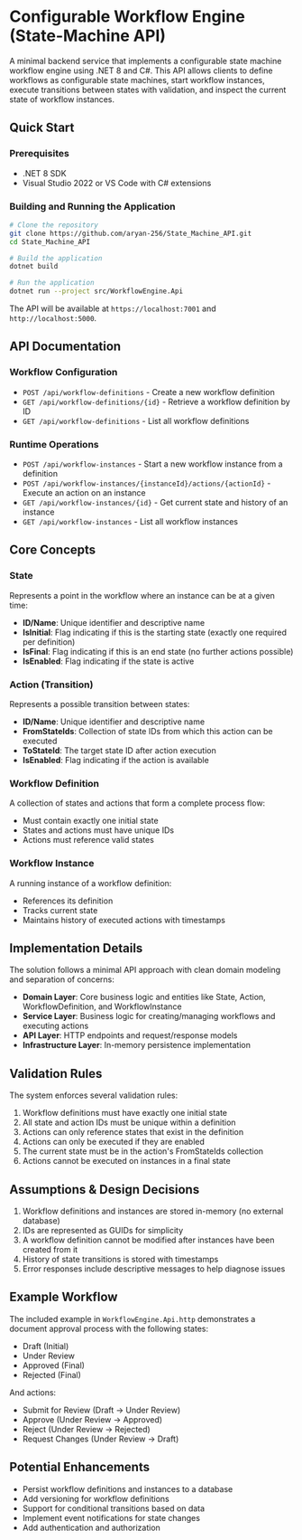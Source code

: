 # Configurable Workflow Engine (State-Machine API)

A minimal backend service that implements a configurable state machine workflow engine using .NET 8 and C#. This API allows clients to define workflows as configurable state machines, start workflow instances, execute transitions between states with validation, and inspect the current state of workflow instances.

## Quick Start

### Prerequisites
- .NET 8 SDK
- Visual Studio 2022 or VS Code with C# extensions

### Building and Running the Application
```bash
# Clone the repository
git clone https://github.com/aryan-256/State_Machine_API.git
cd State_Machine_API

# Build the application
dotnet build

# Run the application
dotnet run --project src/WorkflowEngine.Api
```

The API will be available at `https://localhost:7001` and `http://localhost:5000`.

## API Documentation

### Workflow Configuration
- `POST /api/workflow-definitions` - Create a new workflow definition
- `GET /api/workflow-definitions/{id}` - Retrieve a workflow definition by ID
- `GET /api/workflow-definitions` - List all workflow definitions

### Runtime Operations
- `POST /api/workflow-instances` - Start a new workflow instance from a definition
- `POST /api/workflow-instances/{instanceId}/actions/{actionId}` - Execute an action on an instance
- `GET /api/workflow-instances/{id}` - Get current state and history of an instance
- `GET /api/workflow-instances` - List all workflow instances

## Core Concepts

### State
Represents a point in the workflow where an instance can be at a given time:
- **ID/Name**: Unique identifier and descriptive name
- **IsInitial**: Flag indicating if this is the starting state (exactly one required per definition)
- **IsFinal**: Flag indicating if this is an end state (no further actions possible)
- **IsEnabled**: Flag indicating if the state is active

### Action (Transition)
Represents a possible transition between states:
- **ID/Name**: Unique identifier and descriptive name
- **FromStateIds**: Collection of state IDs from which this action can be executed
- **ToStateId**: The target state ID after action execution
- **IsEnabled**: Flag indicating if the action is available

### Workflow Definition
A collection of states and actions that form a complete process flow:
- Must contain exactly one initial state
- States and actions must have unique IDs
- Actions must reference valid states

### Workflow Instance
A running instance of a workflow definition:
- References its definition
- Tracks current state
- Maintains history of executed actions with timestamps

## Implementation Details

The solution follows a minimal API approach with clean domain modeling and separation of concerns:

- **Domain Layer**: Core business logic and entities like State, Action, WorkflowDefinition, and WorkflowInstance
- **Service Layer**: Business logic for creating/managing workflows and executing actions
- **API Layer**: HTTP endpoints and request/response models
- **Infrastructure Layer**: In-memory persistence implementation

## Validation Rules

The system enforces several validation rules:
1. Workflow definitions must have exactly one initial state
2. All state and action IDs must be unique within a definition
3. Actions can only reference states that exist in the definition
4. Actions can only be executed if they are enabled
5. The current state must be in the action's FromStateIds collection
6. Actions cannot be executed on instances in a final state

## Assumptions & Design Decisions

1. Workflow definitions and instances are stored in-memory (no external database)
2. IDs are represented as GUIDs for simplicity
3. A workflow definition cannot be modified after instances have been created from it
4. History of state transitions is stored with timestamps
5. Error responses include descriptive messages to help diagnose issues

## Example Workflow

The included example in `WorkflowEngine.Api.http` demonstrates a document approval process with the following states:
- Draft (Initial)
- Under Review
- Approved (Final)
- Rejected (Final)

And actions:
- Submit for Review (Draft → Under Review)
- Approve (Under Review → Approved)
- Reject (Under Review → Rejected)
- Request Changes (Under Review → Draft)

## Potential Enhancements
- Persist workflow definitions and instances to a database
- Add versioning for workflow definitions
- Support for conditional transitions based on data
- Implement event notifications for state changes
- Add authentication and authorization